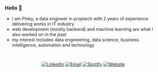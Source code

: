 ### Hello 👋
 
- I am Pinky, a data engineer in proptech with 2 years of experience delivering works in IT industry
- web development (mostly backend) and machine learning are what I also worked on in the past 
- my interest includes data engineering, data science, business intelligence, automation and technology

<br />


<div align="center">

[![LinkedIn](https://img.shields.io/badge/linkedin-0c65c2.svg?&style=for-the-badge&logo=linkedin&logoColor=white)](https://www.linkedin.com/in/pinky-gautam/)
[![Email](https://img.shields.io/badge/email-ea4435?&style=for-the-badge&logo=gmail&logoColor=white)](mailto:pinky.gtm@outlook.com)
[![Spotify](https://img.shields.io/badge/Spotify-1ccc5b?style=for-the-badge&logo=spotify&logoColor=white)](https://open.spotify.com/playlist/0ZzFiccqVn5KuW87IhIuSm?si=30138dd2aa87403b)
[![Website](https://img.shields.io/badge/Website-7c3aed?style=for-the-badge&logo=githubsponsors&logoColor=white)]()

 </div>
